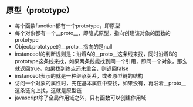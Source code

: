 ## 原型（prototype）
* 每个函数function都有一个prototype，即原型
* 每个对象都有一个__proto__，即隐式原型，指向创建该对象的函数的prototype
* Object.prototype的__proto__指向的是null
* instanceof的判断规则是：沿着A的__proto__这条线来找，同时沿着B的prototype这条线来找，如果两条线能找到同一个引用，即同一个对象，那么就返回true。如果找到终点还未重合，则返回false
* instanceof表示的就是一种继承关系，或者原型链的结构
* 访问一个对象的属性时，先在基本属性中查找，如果没有，再沿着__proto__这条链向上找，这就是原型链
* javascript除了全局作用域之外，只有函数可以创建作用域